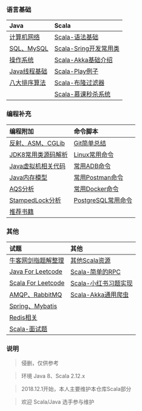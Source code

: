 ### 语言基础

| Java | Scala 
| :--- | :--- |
| [计算机网络](../questions/Network.md) |  [Scala-语法基础](../scala/ScalaBasic.md) |  
| [SQL、MySQL](../questions/MySQL.md) | [Scala-Sring开发常用类](../scala/ScalaUtil.md) |
| [操作系统](../questions/OS.md) | [Scala-Akka基础介绍](../scala/ScalaAkkaBasic.md) |
| [Java线程基础](../questions/Threads.md) | [Scala-Play例子](https://github.com/jxnu-liguobin/scala_micro_service) |
| [八大排序算法](../questions/Sort.md) | [Scala-布隆过滤器](https://github.com/jxnu-liguobin/Scala-BloomFilter) |
|  | [Scala-慕课秒杀系统](https://github.com/jxnu-liguobin/SpringBoot-SecKill-Scala) |
 
### 编程补充

| 编程附加 | 命令脚本 |
| :--- | :--- |
| [反射、ASM、CGLib](../questions/ASM.md) | [Git简单总结](../questions/Git.md) |
| [JDK8常用类源码解析](../sourcecode/sourcecode.md) | [Linux常用命令](../questions/Linux.md) |
| [Java虚拟机相关代码](../questions/JVM.md) | [常用ADB命令](../autoTest/ADB.md) |
| [Java内存模型](../questions/JMM.md) | [常用Postman命令](../autoTest/Postman.md) |
| [AQS分析](../questions/AQS.md) | [常用Docker命令](../questions/Docker.md) |
| [StampedLock分析](../questions/StampedLock.md) | [PostgreSQL常用命令](../questions/PgSQL.md) |
| [推荐书籍](../recommendbooks/JavaBooks.md) |

### 其他

| 试题 | 其他 |
| :--- | :--- |
| [牛客网剑指题解整理](../questions/JianZhiOffer.md) | [其他Scala资源](../scala/Other.md) |
| [Java For Leetcode](../leetcode) | [Scala-简单的RPC](https://github.com/jxnu-liguobin/dlsRpc) |
| [Scala For Leetcode](../leetcode/scala)  | [Scala-小红书习题实现](../scala/fb/Scalafb.md) |
| [AMQP、RabbitMQ](../questions/MQ.md) | [Scala-Akka通用爬虫](https://github.com/jxnu-liguobin/scala-akka-crawler) |
| [Spring、Mybatis](../questions/SSM.md) | |
| [Redis相关](../questions/Redis.md) | |
| [Scala-面试题](../questions/ScalaQuestions.md) | |

### 说明

> 侵删，仅供参考

> 环境 Java 8、Scala 2.12.x

> 2018.12.1开始，本人主要维护本仓库Scala部分

> 欢迎 Scala/Java 选手参与维护